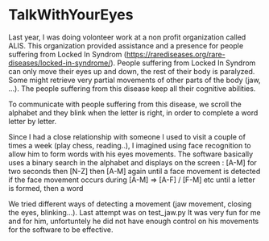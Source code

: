 # TalkWithYourEyes

Last year, I was doing volonteer work at a non profit organization called ALIS.
This organization provided assistance and a presence for people suffering from Locked In Syndrom (https://rarediseases.org/rare-diseases/locked-in-syndrome/).
People suffering from Locked In Syndrom can only move their eyes up and down, the rest of their body is paralyzed. Some might retrieve very partial movements
of other parts of the body (jaw, ...). The people suffering from this disease keep all their cognitive abilities.

To communicate with people suffering from this disease, we scroll the alphabet and they blink when the letter is right, in order to complete a word letter by letter.

Since I had a close relationship with someone I used to visit a couple of times a week (play chess, reading..), I imagined using face recognition to allow him to form words with 
his eyes movements.
The software basically uses a binary search in the alphabet and displays on the screen : 
[A-M] for two seconds then [N-Z] then [A-M] again
until a face movement is detected
if the face movement occurs during [A-M] => [A-F] / [F-M] etc
until a letter is formed, then a word

We tried different ways of detecting a movement (jaw movement, closing the eyes, blinking...). Last attempt was on test_jaw.py 
It was very fun for me and for him, unfortuntely he did not have enough control on his movements for the software to be effective.

